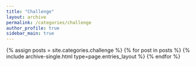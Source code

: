 ```yaml
---
title: "Challenge"
layout: archive
permalink: /categories/challenge
author_profile: true
sidebar_main: true
---
```


{% assign posts = site.categories.challenge %}
{% for post in posts %} {% include archive-single.html type=page.entries_layout %} {% endfor %}
